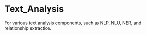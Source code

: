 # Text_Analysis
For various text analysis components, such as NLP, NLU, NER, and relationship extraction.

